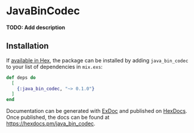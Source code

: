 # JavaBinCodec

**TODO: Add description**

## Installation

If [available in Hex](https://hex.pm/docs/publish), the package can be installed
by adding `java_bin_codec` to your list of dependencies in `mix.exs`:

```elixir
def deps do
  [
    {:java_bin_codec, "~> 0.1.0"}
  ]
end
```

Documentation can be generated with [ExDoc](https://github.com/elixir-lang/ex_doc)
and published on [HexDocs](https://hexdocs.pm). Once published, the docs can
be found at <https://hexdocs.pm/java_bin_codec>.

